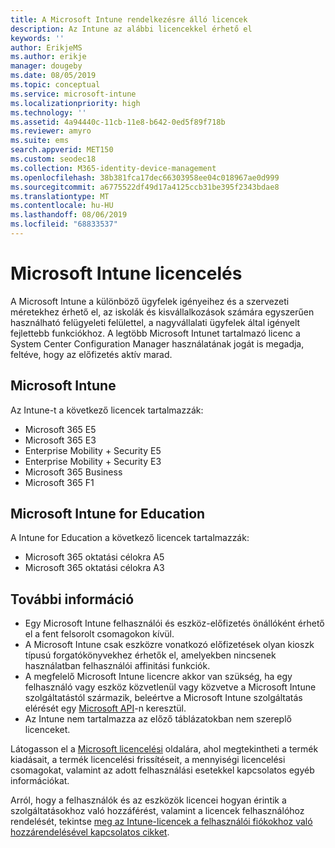 ```yaml
---
title: A Microsoft Intune rendelkezésre álló licencek
description: Az Intune az alábbi licencekkel érhető el
keywords: ''
author: ErikjeMS
ms.author: erikje
manager: dougeby
ms.date: 08/05/2019
ms.topic: conceptual
ms.service: microsoft-intune
ms.localizationpriority: high
ms.technology: ''
ms.assetid: 4a94440c-11cb-11e8-b642-0ed5f89f718b
ms.reviewer: amyro
ms.suite: ems
search.appverid: MET150
ms.custom: seodec18
ms.collection: M365-identity-device-management
ms.openlocfilehash: 38b381fca17dec66303958ee04c018967ae0d999
ms.sourcegitcommit: a6775522df49d17a4125ccb31be395f2343bdae8
ms.translationtype: MT
ms.contentlocale: hu-HU
ms.lasthandoff: 08/06/2019
ms.locfileid: "68833537"
---
```

# <a name="microsoft-intune-licensing"></a>Microsoft Intune licencelés
A Microsoft Intune a különböző ügyfelek igényeihez és a szervezeti méretekhez érhető el, az iskolák és kisvállalkozások számára egyszerűen használható felügyeleti felülettel, a nagyvállalati ügyfelek által igényelt fejlettebb funkciókhoz. A legtöbb Microsoft Intunet tartalmazó licenc a System Center Configuration Manager használatának jogát is megadja, feltéve, hogy az előfizetés aktív marad. 

## <a name="microsoft-intune"></a>Microsoft Intune
Az Intune-t a következő licencek tartalmazzák:

- Microsoft 365 E5
- Microsoft 365 E3
- Enterprise Mobility + Security E5
- Enterprise Mobility + Security E3
- Microsoft 365 Business
- Microsoft 365 F1



## <a name="microsoft-intune-for-education"></a>Microsoft Intune for Education
A Intune for Education a következő licencek tartalmazzák:

- Microsoft 365 oktatási célokra A5
- Microsoft 365 oktatási célokra A3

## <a name="additional-information"></a>További információ
- Egy Microsoft Intune felhasználói és eszköz-előfizetés önállóként érhető el a fent felsorolt csomagokon kívül.
- A Microsoft Intune csak eszközre vonatkozó előfizetések olyan kioszk típusú forgatókönyvekhez érhetők el, amelyekben nincsenek használatban felhasználói affinitási funkciók.
- A megfelelő Microsoft Intune licencre akkor van szükség, ha egy felhasználó vagy eszköz közvetlenül vagy közvetve a Microsoft Intune szolgáltatástól származik, beleértve a Microsoft Intune szolgáltatás elérését egy [Microsoft API](https://docs.microsoft.com/legal/microsoft-apis/terms-of-use)-n keresztül.
- Az Intune nem tartalmazza az előző táblázatokban nem szereplő licenceket.

Látogasson el a [Microsoft licencelési](https://www.microsoft.com/licensing/default) oldalára, ahol megtekintheti a termék kiadásait, a termék licencelési frissítéseit, a mennyiségi licencelési csomagokat, valamint az adott felhasználási esetekkel kapcsolatos egyéb információkat.  

Arról, hogy a felhasználók és az eszközök licencei hogyan érintik a szolgáltatásokhoz való hozzáférést, valamint a licencek felhasználóhoz rendelését, tekintse [meg az Intune-licencek a felhasználói fiókokhoz való hozzárendelésével kapcsolatos cikket](licenses-assign.md).
